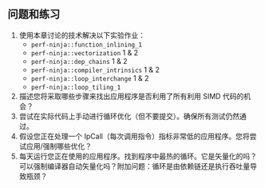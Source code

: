 ## 问题和练习 

1. 使用本章讨论的技术解决以下实验作业：
    - `perf-ninja::function_inlining_1` 
    - `perf-ninja::vectorization` 1 & 2
    - `perf-ninja::dep_chains` 1 & 2
    - `perf-ninja::compiler_intrinsics` 1 & 2
    - `perf-ninja::loop_interchange` 1 & 2
    - `perf-ninja::loop_tiling_1`
2. 描述您将采取哪些步骤来找出应用程序是否利用了所有利用 SIMD 代码的机会？
3. 尝试在实际代码上手动进行循环优化（但不要提交）。确保所有测试仍然通过。
4. 假设您正在处理一个 IpCall（每次调用指令）指标非常低的应用程序。您将尝试应用/强制哪些优化？
5. 每天运行您正在使用的应用程序。找到程序中最热的循环。它是矢量化的吗？可以强制编译器自动矢量化吗？附加问题：循环是由依赖链还是执行吞吐量导致瓶颈？
